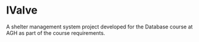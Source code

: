 # IValve
A shelter management system project developed for the Database course at AGH as part of the course requirements.
